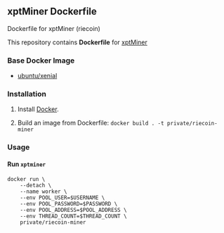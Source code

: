 ## xptMiner Dockerfile
Dockerfile for xptMiner (riecoin)

This repository contains **Dockerfile** for [xptMiner](https://github.com/dave-andersen/fastrie.git)

### Base Docker Image

* [ubuntu/xenial](https://hub.docker.com/r/library/ubuntu/tags/xenial/)


### Installation

1. Install [Docker](https://www.docker.com/).

2. Build an image from Dockerfile: `docker build . -t private/riecoin-miner`

### Usage

#### Run `xptminer`

    docker run \
        --detach \
        --name worker \
        --env POOL_USER=$USERNAME \
        --env POOL_PASSWORD=$PASSWORD \
        --env POOL_ADDRESS=$POOL_ADDRESS \
        --env THREAD_COUNT=$THREAD_COUNT \
        private/riecoin-miner
